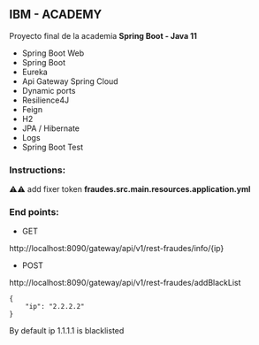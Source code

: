 ## IBM - ACADEMY

Proyecto final de la academia **Spring Boot - Java 11**

- Spring Boot Web
- Spring Boot
- Eureka
- Api Gateway Spring Cloud
- Dynamic ports
- Resilience4J
- Feign
- H2
- JPA / Hibernate
- Logs
- Spring Boot Test

### Instructions:

⚠️⚠️ add fixer token __fraudes.src.main.resources.application.yml__

### End points:

- GET

 http://localhost:8090/gateway/api/v1/rest-fraudes/info/{ip}
  
- POST

http://localhost:8090/gateway/api/v1/rest-fraudes/addBlackList
   
    {
        "ip": "2.2.2.2"
    }

By default ip 1.1.1.1 is blacklisted

